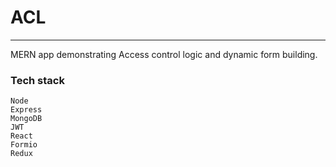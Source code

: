 # ACL
<hr/>
MERN app demonstrating Access control logic and dynamic form building.

### Tech stack

```
Node
Express
MongoDB
JWT
React
Formio
Redux
```
